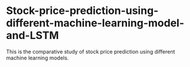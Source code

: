 # Stock-price-prediction-using-different-machine-learning-model-and-LSTM
This is the comparative study of stock price prediction using different machine learning models.
